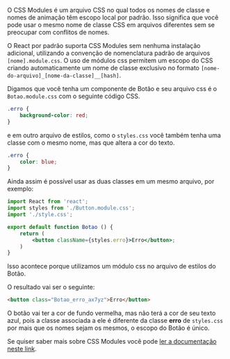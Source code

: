 O CSS Modules é um arquivo CSS no qual todos os nomes de classe e nomes de animação têm escopo local por padrão. Isso significa que você pode usar o mesmo nome de classe CSS em arquivos diferentes sem se preocupar com conflitos de nomes.

O React por padrão suporta CSS Modules sem nenhuma instalação adicional, utilizando a convenção de nomenclatura padrão de arquivos `[nome].module.css`. O uso de módulos css permitem um escopo do CSS criando automaticamente um nome de classe exclusivo no formato `[nome-do-arquivo]_[nome-da-classe]__[hash]`.

Digamos que você tenha um componente de Botão e seu arquivo css é o `Botao.module.css` com o seguinte código CSS.

```css
.erro {
    background-color: red;
}
```

e em outro arquivo de estilos, como o `styles.css` você também tenha uma classe com o mesmo nome, mas que altera a cor do texto.

```css
.erro {
    color: blue;
}
```

Ainda assim é possível usar as duas classes em um mesmo arquivo, por exemplo:

```jsx
import React from 'react';
import styles from './Button.module.css';
import './style.css'; 

export default function Botao () {
    return (
        <button className={styles.erro}>Erro</button>;
    )
}
```

Isso acontece porque utilizamos um módulo css no arquivo de estilos do Botão.

O resultado vai ser o seguinte:

```html
<button class="Botao_erro_ax7yz">Erro</button>
```

O botão vai ter a cor de fundo vermelha, mas não terá a cor de seu texto azul, pois a classe associada a ele é diferente da classe **erro** de `styles.css` por mais que os nomes sejam os mesmos, o escopo do Botão é único.

Se quiser saber mais sobre CSS Modules você pode [ler a documentação neste link](https://github.com/css-modules/css-modules).